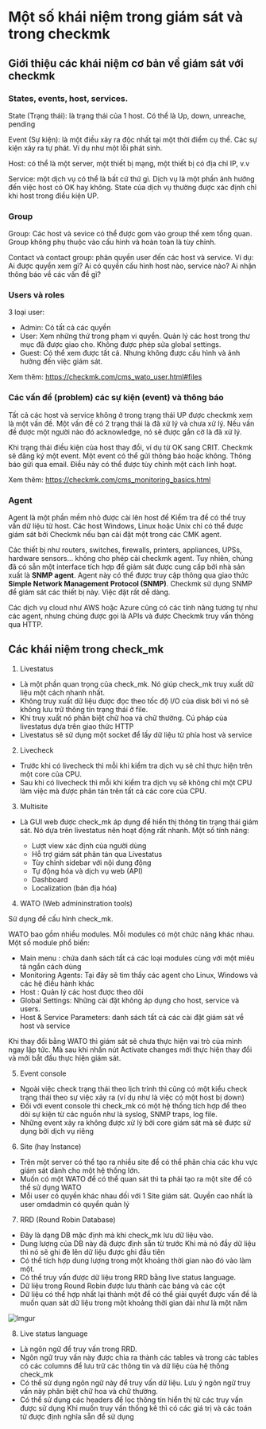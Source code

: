 # Một số khái niệm trong giám sát và trong checkmk

## Giới thiệu các khái niệm cơ bản về giám sát với checkmk

### States, events, host, services.

State (Trạng thái): là trạng thái của 1 host. Có thể là Up, down, unreache, pending

Event (Sự kiện): là một điều xảy ra độc nhất tại một thời điểm cụ thể. Các sự kiện xảy ra tự phát. Ví dụ như một lỗi phát sinh.

Host: có thể là một server, một thiết bị mạng, một thiết bị có địa chỉ IP, v.v

Service: một dịch vụ có thể là bất cứ thứ gì. Dịch vụ là một phần ảnh hưởng đến việc host có OK hay không. State của dịch vụ thường được xác định chỉ khi host trong điều kiện UP. 

### Group

Group: Các host và sevice có thể được gom vào group thể xem tổng quan. Group không phụ thuộc vào cấu hình và hoàn toàn là tùy chỉnh.

Contact và contact group: phân quyền user đến các host và service. Ví dụ: Ai được quyền xem gì? Ai có quyền cấu hình host nào, service nào?  Ai nhận thông báo về các vấn đề gì?

### Users và roles

3 loại user: 

- Admin: Có tất cả các quyền
- User: Xem những thứ trong phạm vi quyền. Quản lý các host trong thư mục đã được giao cho. Không được phép sửa global settings.
- Guest: Có thể xem được tất cả. Nhưng không được cấu hình và ảnh hưởng đến việc giám sát.

Xem thêm: https://checkmk.com/cms_wato_user.html#files

### Các vấn đề (problem) các sự kiện (event) và thông báo

Tất cả các host và service  không ở trong trạng thái UP được checkmk xem là một vấn đề. Một vấn đề có 2 trạng thái là đã xử lý và chưa xử lý. Nếu vấn đề được một người nào đó acknowledge, nó sẽ được gắn cờ là đã xử lý. 

Khi trạng thái điều kiện của host thay đổi, ví dụ từ OK sang CRIT. Checkmk sẽ đăng ký một event. Một event có thể gửi thông báo hoặc không. Thông báo gửi qua email. Điều này có thể được tùy chỉnh một cách linh hoạt. 

Xem thêm: https://checkmk.com/cms_monitoring_basics.html

### Agent

Agent là một phần mềm nhỏ được cài lên host để Kiểm tra để có thể truy vấn dữ liệu từ host. Các host Windows, Linux hoặc Unix chỉ có thể được giám sát bởi Checkmk nếu bạn cài đặt một trong các CMK agent. 

Các thiết bị như routers, switches, firewalls, printers, appliances, UPSs, hardware sensors... không cho phép cài checkmk agent. Tuy nhiên, chúng đã có sẵn một interface tích hợp để giám sát được cung cấp bởi nhà sản xuất là **SNMP agent**. Agent này có thể được truy cập thông qua giao thức **Simple Network Management Protocol (SNMP)**. Checkmk sử dụng SNMP để giám sát các thiết bị này. Việc đặt rất dễ dàng. 

Các dịch vụ cloud như AWS hoặc Azure cũng có các tính năng tương tự như các agent, nhưng chúng được gọi là APIs và được Checkmk truy vấn thông qua HTTP.

## Các khái niệm trong check_mk

1. Livestatus

- Là một phần quan trọng của check_mk. Nó giúp check_mk truy xuất dữ liệu một cách nhanh nhất.
- Không truy xuất dữ liệu được đọc theo tốc độ I/O của disk bởi vì nó sẽ không lưu trữ thông tin trạng thái ở file.
- Khi truy xuất nó phân biệt chữ hoa và chữ thường. Cú pháp của livestatus dựa trên giao thức HTTP
- Livestatus sẽ sử dụng một socket để lấy dữ liệu từ phía host và service

2. Livecheck

- Trước khi có livecheck thì mỗi khi kiểm tra dịch vụ sẽ chỉ thực hiện trên một core của CPU.
- Sau khi có livecheck thì mỗi khi kiểm tra dịch vụ sẽ không chỉ một CPU làm việc mà được phân tán trên tất cả các core của CPU.

3. Multisite

- Là GUI web được check_mk áp dụng để hiển thị thông tin trạng thái giám sát. Nó dựa trên livestatus nên hoạt động rất nhanh. Một số tính năng:

    - Lượt view xác định của người dùng
    - Hỗ trợ giám sát phân tán qua Livestatus
    - Tùy chỉnh sidebar với nội dung động
    - Tự động hóa và dịch vụ web (API)
    - Dashboard
    - Localization (bản địa hóa)

4. WATO (Web admininstration tools)

Sử dụng để cấu hình check_mk. 

WATO bao gồm nhiều modules. Mỗi modules có một chức năng khác nhau. Một số module phổ biến:
- Main menu : chứa danh sách tất cả các loại modules cùng với một miêu tả ngắn cách dùng
- Monitoring Agents: Tại đây sẽ tìm thấy các agent cho Linux, Windows và các hệ điều hành khác
- Host : Quản lý các host được theo dõi
- Global Settings: Những cài đặt không áp dụng cho host, service và users.
- Host & Service Parameters: danh sách tất cả các cài đặt giám sát về host và service

Khi thay đổi bằng WATO thì giám sát sẽ chưa thực hiện vai trò của mình ngay lập tức. Mà sau khi nhấn nút Activate changes mới thực hiện thay đổi và mới bắt đầu thực hiện giám sát.

5. Event console

- Ngoài việc check trạng thái theo lịch trình thì cũng có một kiểu check trạng thái theo sự việc xảy ra (ví dụ như là việc có một host bị down)
- Đối với event console thì check_mk có một hệ thống tích hợp để theo dõi sự kiện từ các nguồn như là syslog, SNMP traps, log file.
- Những event xảy ra không được xử lý bởi core giám sát mà sẽ được sử dụng bởi dịch vụ riêng

6. Site (hay Instance)

- Trên một server có thể tạo ra nhiều site để có thể phân chia các khu vực giám sát dành cho một hệ thống lớn.
- Muốn có một WATO để có thể quan sát thì ta phải tạo ra một site để có thể sử dụng WATO
- Mỗi user có quyền khác nhau đối với 1 Site giám sát. Quyền cao nhất là user omdadmin có quyền quản lý

7. RRD (Round Robin Database)

- Đây là dạng DB mặc định mà khi check_mk lưu dữ liệu vào.
- Dung lượng của DB này đã được định sẵn từ trước Khi mà nó đầy dữ liệu thì nó sẽ ghi đè lên dữ liệu được ghi đầu tiên
- Có thể tích hợp dung lượng trong một khoảng thời gian nào đó vào làm một.
- Có thể truy vấn được dữ liệu trong RRD bằng live status language.
- Dữ liệu trong Round Robin được lưu thành các bảng và các cột
- Dữ liệu có thể hợp nhất lại thành một để có thể giải quyết được vấn đề là muốn quan sát dữ liệu trong một khoảng thời gian dài như là một năm

![Imgur](https://i.imgur.com/4hTcTSF.png)

8. Live status language

- Là ngôn ngữ để truy vấn trong RRD.
- Ngôn ngữ truy vấn này được chia ra thành các tables và trong các tables có các columns để lưu trữ các thông tin và dữ liệu của hệ thống check_mk
- Có thể sử dụng ngôn ngữ này để truy vấn dữ liệu. Lưu ý ngôn ngữ truy vấn này phân biệt chữ hoa và chữ thường.
- Có thể sử dụng các headers để lọc thông tin hiển thị từ các truy vấn được sử dụng
Khi muốn truy vấn thống kê thì có các giá trị và các toán tử được định nghĩa sẵn để sử dụng